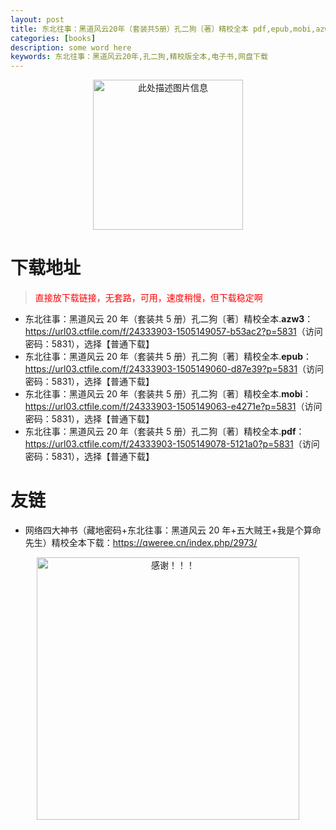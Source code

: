 ```yaml
---
layout: post
title: 东北往事：黑道风云20年（套装共5册）孔二狗〔著〕精校全本 pdf,epub,mobi,azw3 电子书网盘下载
categories: [books]
description: some word here
keywords: 东北往事：黑道风云20年,孔二狗,精校版全本,电子书,网盘下载
---
```


<div align="center"><img src="https://qweree.cn/wp-content/uploads/2025/05/dong-bei-wang-shi.jpg" alt="此处描述图片信息" width="240px" height="auto"></div>

# 下载地址

> <p style="color:red" >直接放下载链接，无套路，可用，速度稍慢，但下载稳定啊</p>

- 东北往事：黑道风云 20 年（套装共 5 册）孔二狗〔著〕精校全本.**azw3**：<https://url03.ctfile.com/f/24333903-1505149057-b53ac2?p=5831>（访问密码：5831），选择【普通下载】
- 东北往事：黑道风云 20 年（套装共 5 册）孔二狗〔著〕精校全本.**epub**：<https://url03.ctfile.com/f/24333903-1505149060-d87e39?p=5831>（访问密码：5831），选择【普通下载】
- 东北往事：黑道风云 20 年（套装共 5 册）孔二狗〔著〕精校全本.**mobi**：<https://url03.ctfile.com/f/24333903-1505149063-e4271e?p=5831>（访问密码：5831），选择【普通下载】
- 东北往事：黑道风云 20 年（套装共 5 册）孔二狗〔著〕精校全本.**pdf**：<https://url03.ctfile.com/f/24333903-1505149078-5121a0?p=5831>（访问密码：5831），选择【普通下载】

# 友链

- 网络四大神书（藏地密码+东北往事：黑道风云 20 年+五大贼王+我是个算命先生）精校全本下载：<https://qweree.cn/index.php/2973/>

<div align="center"><img src="https://pic.imgdb.cn/item/6707df6bd29ded1a8ce37031.gif" alt="感谢！！！" width="420px" height="auto"/></div>
